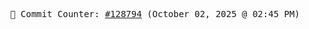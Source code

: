 <p align="center">
    <samp>
        📮 Commit Counter: <a href="https://github.com/Javascript-void0/Javascript-void0/commits/main">#128794</a> (October 02, 2025 @ 02:45 PM)
    </samp>
</p>